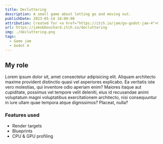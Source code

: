 ```yaml
---
title: Decluttering
description: A small game about letting go and moving out.
publishDate: 2023-05-14 18:00:00
attribution: Created for <a href="https://itch.io/jam/go-godot-jam-4">GoGodotJam 4</a>
url: https://jakobbouchard.itch.io/decluttering
img: ./decluttering.png
tags:
  - Game jam
  - Godot 4
---
```


## My role

Lorem ipsum dolor sit, amet consectetur adipisicing elit. Aliquam architecto maxime provident distinctio quasi vel asperiores explicabo. Ea veritatis iste vero molestias, qui inventore odio aperiam enim? Maiores itaque aut cupiditate, possimus vel tempore velit deleniti, eius id recusandae animi voluptatum magni voluptatibus exercitationem architecto, nisi consequuntur in iure ullam quae tempora atque dignissimos? Placeat, nulla?

### Features used

- Render targets
- Blueprints
- CPU & GPU profiling
